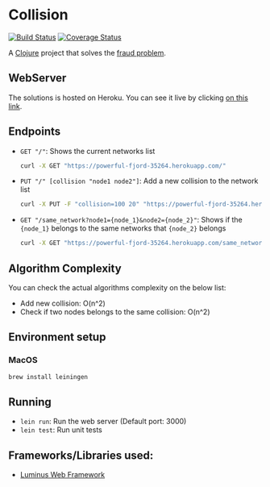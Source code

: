 # Collision

[![Build Status](https://travis-ci.org/vrcmarcos/collision.svg?branch=master)](https://travis-ci.org/vrcmarcos/collision) [![Coverage Status](https://coveralls.io/repos/github/vrcmarcos/collision/badge.svg?branch=master)](https://coveralls.io/github/vrcmarcos/collision?branch=master)

A [Clojure](http://clojure.org/) project that solves the [fraud problem](https://github.com/vrcmarcos/collision/blob/master/PROBLEM.md).

## WebServer

The solutions is hosted on Heroku. You can see it live by clicking [on this link](https://powerful-fjord-35264.herokuapp.com/).

## Endpoints

- `GET "/"`: Shows the current networks list

	```bash
    curl -X GET "https://powerful-fjord-35264.herokuapp.com/"
    ```
- `PUT "/" [collision "node1 node2"]`: Add a new collision to the network list

	```bash
    curl -X PUT -F "collision=100 20" "https://powerful-fjord-35264.herokuapp.com/"
    ```
- `GET "/same_network?node1={node_1}&node2={node_2}"`: Shows if the `{node_1}` belongs to the same networks that `{node_2}` belongs

	```bash
	curl -X GET "https://powerful-fjord-35264.herokuapp.com/same_network?node1=13&node2=89"
    ```

## Algorithm Complexity

You can check the actual algorithms complexity on the below list:

- Add new collision: O(n^2)
- Check if two nodes belongs to the same collision: O(n^2)

## Environment setup

### MacOS

```bash
brew install leiningen
```

## Running

- `lein run`: Run the web server (Default port: 3000)
- `lein test`: Run unit tests

## Frameworks/Libraries used:

- [Luminus Web Framework](http://www.luminusweb.net/)